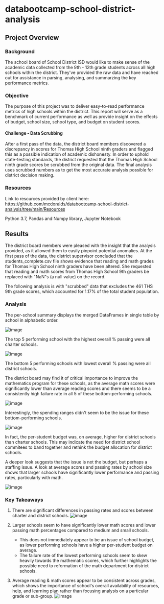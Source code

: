 # databootcamp-school-district-analysis

## Project Overview
### Background
The school board of School District ISD would like to make sense of the academic data collected from the 9th - 12th grade students across all high schools within the district. They've provided the raw data and have reached out for assistance in parsing, analysing, and summarzing the key performance metrics. 

### Objective
The purpose of this project was to deliver easy-to-read performance metrics of high schools within the district. This report will serve as a benchmark of current performance as well as provide insight on the effects of budget, school size, school type, and budget on student scores. 

#### Challenge - Data Scrubbing
After a first pass of the data, the district board members discovered a discrepancy in scores for Thomas High School ninth graders and flagged this as a possible indication of academic dishonesty. In order to uphold state-testing standards, the district requested that the Thomas High School ninth grade scores be scrubbed from the original data. The final analysis uses scrubbed numbers as to get the most accurate analysis possible for district decision making. 

### Resources
Link to resources provided by client here: https://github.com/mcdoralds/databootcamp-school-district-analysis/tree/main/Resources

Python 3.7, Pandas and Numpy library, Jupyter Notebook

## Results
The district board members were pleased with the insight that the analysis provided, as it allowed them to easily pinpoint potential anomalies. At the first pass of the data, the district supervisor concluded that the students_complete.csv file shows evidence that reading and math grades for Thomas High School ninth graders have been altered. She requested that reading and math scores from Thomas High School 9th graders be replaced with "NaN"s (a null value) on the record. 

The following analysis is with "scrubbed" data that excludes the 461 THS 9th grade scores, which accounted for 1.17% of the total student population.

### Analysis
The per-school summary displays the merged DataFrames in single table by school in alphabetic order. 

![image](https://user-images.githubusercontent.com/31219195/170850562-7d19ca4a-a41f-45bd-9ab6-4e14e13d27b0.png)

The top 5 performing school with the highest overall % passing were all charter schools.

![image](https://user-images.githubusercontent.com/31219195/170850596-dbfc6685-1c5f-42ae-aa93-31471dd309a3.png)

The bottom 5 performing schools with lowest overall % passing were all district schools. 

The district board may find it of critical importance to improve the mathematics program for these schools, as the average math scores were significantly lower than average reading scores and there seems to be a consistently high failure rate in all 5 of these bottom-performing schools. 

![image](https://user-images.githubusercontent.com/31219195/170850635-bb67bd7d-98c5-43c2-9bc0-cdfc0d8e06f8.png)

Interestingly, the spending ranges didn't seem to be the issue for these bottom-performing schools. 

![image](https://user-images.githubusercontent.com/31219195/170850790-0bdd77cb-2bda-4a44-9995-ae0f348b49c3.png)

In fact, the per-student budget was, on average, higher for district schools than charter schools. This may indicate the need for district school commitees to band together and rethink the budget allocation for district schools.

A deeper look suggests that the issue is not the budget, but perhaps a staffing issue. A look at average scores and passing rates by school size shows that larger schools have significantly lower performance and passing rates, particularly with math.

![image](https://user-images.githubusercontent.com/31219195/170850815-c5b2cd9a-cccc-406c-8663-e53ab8690119.png)

### Key Takeaways

1. There are significant differences in passing rates and scores between charter and district schools.
![image](https://user-images.githubusercontent.com/31219195/170850882-01b7bb6b-996e-4700-9a44-582c23a23015.png)

2. Larger schools seem to have significantly lower math scores and lower passing math percentages compared to medium and small schools.
   - This does not immediately appear to be an issue of school budget, as lower performing schools have a higher per-student budget on average.
   - The failure rate of the lowest performing schools seem to skew heavily towards the mathematic scores, which further highlights the possible need to reformation of the math department for district schools.

3. Average reading & math scores appear to be consistent across grades, which shows the importance of school's overall availability of resources, help, and learning plan rather than focusing analysis on a particular grade or sub-group.
![image](https://user-images.githubusercontent.com/31219195/170851095-a1a43b77-e564-43f9-b416-c34ca0adb984.png)
